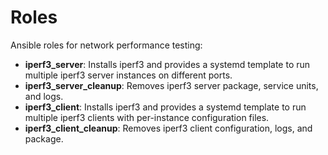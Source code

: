 # Roles

Ansible roles for network performance testing:

- **iperf3_server**: Installs iperf3 and provides a systemd template
  to run multiple iperf3 server instances on different ports.
- **iperf3_server_cleanup**: Removes iperf3 server package, service units, and logs.
- **iperf3_client**: Installs iperf3 and provides a systemd template to
  run multiple iperf3 clients with per-instance configuration files.
- **iperf3_client_cleanup**: Removes iperf3 client configuration, logs, and package.
